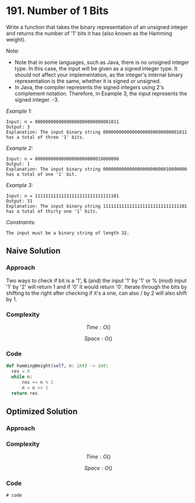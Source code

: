 # 191. Number of 1 Bits
Write a function that takes the binary representation of an unsigned integer and returns the number of '1' bits it has (also known as the Hamming weight). 

Note:
* Note that in some languages, such as Java, there is no unsigned integer type. In this case, the input will be given as a signed integer type. It should not affect your implementation, as the integer's internal binary representation is the same, whether it is signed or unsigned.
* In Java, the compiler represents the signed integers using 2's complement notation. Therefore, in Example 3, the input represents the signed integer. -3.

*Example 1:*

```
Input: n = 00000000000000000000000000001011
Output: 3
Explanation: The input binary string 00000000000000000000000000001011 has a total of three '1' bits.
```

*Example 2:*

```
Input: n = 00000000000000000000000010000000
Output: 1
Explanation: The input binary string 00000000000000000000000010000000 has a total of one '1' bit.
```

*Example 3:*

```
Input: n = 11111111111111111111111111111101
Output: 31
Explanation: The input binary string 11111111111111111111111111111101 has a total of thirty one '1' bits.
```

*Constraints:*

```
The input must be a binary string of length 32.
```

## Naive Solution

### Approach
Two ways to check if bit is a '1', & (and) the input '1' by '1' or % (mod) input '1' by '2' will return 1 and if '0' it would return '0'. Iterate through the bits by shifting to the right after checking if it's a one, can also / by 2 will also shift by 1.

### Complexity
$$Time: O()$$

$$Space: O()$$

### Code
```py
def hammingWeight(self, n: int) -> int:
  res = 0
  while n:
      res += n % 2
      n = n >> 1
  return res
```

## Optimized Solution

### Approach
<!-- Describe your approach to solving the problem. -->

### Complexity
$$Time: O()$$

$$Space: O()$$

### Code
```
# code
```
